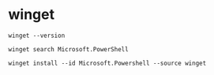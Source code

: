 # winget

```
winget --version
```

```
winget search Microsoft.PowerShell
```

```
winget install --id Microsoft.Powershell --source winget
```

